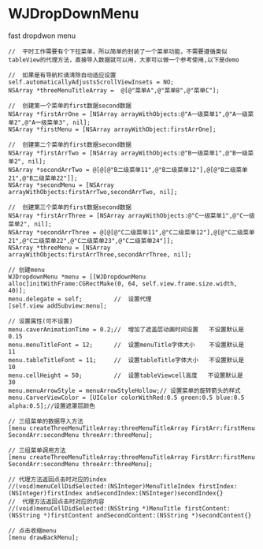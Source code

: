 # WJDropDownMenu
fast dropdwon menu

    //  平时工作需要有个下拉菜单，所以简单的封装了一个菜单功能，不需要遵循类似tableView的代理方法，直接导入数据就可以用，大家可以做一个参考使用,以下是demo

    //  如果是有导航栏请清除自动适应设置
    self.automaticallyAdjustsScrollViewInsets = NO;
    NSArray *threeMenuTitleArray =  @[@"菜单A",@"菜单B",@"菜单C"];

    //  创建第一个菜单的first数据second数据
    NSArray *firstArrOne = [NSArray arrayWithObjects:@"A一级菜单1",@"A一级菜单2",@"A一级菜单3", nil];
    NSArray *firstMenu = [NSArray arrayWithObject:firstArrOne];
    
    //  创建第二个菜单的first数据second数据
    NSArray *firstArrTwo = [NSArray arrayWithObjects:@"B一级菜单1",@"B一级菜单2", nil];
    NSArray *secondArrTwo = @[@[@"B二级菜单11",@"B二级菜单12"],@[@"B二级菜单21",@"B二级菜单22"]];
    NSArray *secondMenu = [NSArray arrayWithObjects:firstArrTwo,secondArrTwo, nil];
    
    //  创建第三个菜单的first数据second数据
    NSArray *firstArrThree = [NSArray arrayWithObjects:@"C一级菜单1",@"C一级菜单2", nil];
    NSArray *secondArrThree = @[@[@"C二级菜单11",@"C二级菜单12"],@[@"C二级菜单21",@"C二级菜单22",@"C二级菜单23",@"C二级菜单24"]];
    NSArray *threeMenu = [NSArray arrayWithObjects:firstArrThree,secondArrThree, nil];
    
    // 创建menu
    WJDropdownMenu *menu = [[WJDropdownMenu alloc]initWithFrame:CGRectMake(0, 64, self.view.frame.size.width, 40)];
    menu.delegate = self;         //  设置代理
    [self.view addSubview:menu];
    
    // 设置属性(可不设置)
    menu.caverAnimationTime = 0.2;//  增加了遮盖层动画时间设置   不设置默认是  0.15
    menu.menuTitleFont = 12;      //  设置menuTitle字体大小    不设置默认是  11
    menu.tableTitleFont = 11;     //  设置tableTitle字体大小   不设置默认是  10
    menu.cellHeight = 50;         //  设置tableViewcell高度   不设置默认是   30
    menu.menuArrowStyle = menuArrowStyleHollow;// 设置菜单的旋转箭头的样式
    menu.CarverViewColor = [UIColor colorWithRed:0.5 green:0.5 blue:0.5 alpha:0.5];//设置遮罩层颜色
    
    // 三组菜单的数据导入方法
    [menu createThreeMenuTitleArray:threeMenuTitleArray FirstArr:firstMenu SecondArr:secondMenu threeArr:threeMenu];
    
    // 三组菜单调用方法
    [menu createThreeMenuTitleArray:threeMenuTitleArray FirstArr:firstMenu SecondArr:secondMenu threeArr:threeMenu];
    
    // 代理方法返回点击时对应的index
    //(void)menuCellDidSelected:(NSInteger)MenuTitleIndex firstIndex:(NSInteger)firstIndex andSecondIndex:(NSInteger)secondIndex{}
    //  代理方法返回点击时对应的内容
    //(void)menuCellDidSelected:(NSString *)MenuTitle firstContent:(NSString *)firstContent andSecondContent:(NSString *)secondContent{}
    
    // 点击收缩menu
    [menu drawBackMenu];
    
    
    
    
    
    


